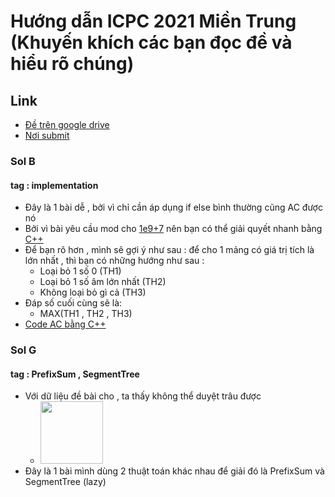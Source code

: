 ﻿# Hướng dẫn ICPC 2021 Miền Trung (Khuyến khích các bạn đọc đề và hiểu rõ chúng)

## Link
* [Đề trên google drive](https://drive.google.com/drive/folders/1VNTlFeD6VBEb2JIwNzEntjIBU6_EBA9W)
* [Nơi submit](https://oj.vnoi.info/contest/icpc21_mt)


### Sol B 
#### tag : implementation 
* Đây là 1 bài dễ , bởi vì chỉ cần áp dụng if else bình thường cũng AC được nó
* Bởi vì bài yêu cầu mod cho [1e9+7](https://www.google.com/search?q=1e9%2B7&oq=&aqs=chrome.1.69i57j6.3548j0j7&sourceid=chrome&ie=UTF-8) nên bạn có thể giải quyết nhanh bằng [C++](https://vi.wikipedia.org/wiki/C%2B%2B)
* Để bạn rõ hơn , mình sẽ gợi ý như sau : để cho 1 mảng có giá trị tích là lớn nhất , thì
bạn có những hướng như sau :
	* Loại bỏ 1 số 0 (TH1)
	* Loại bỏ 1 số âm lớn nhất (TH2)
	* Không loại bỏ gì cả (TH3) 
* Đáp số cuối cùng sẽ là:
	* MAX(TH1 , TH2 , TH3)
* [Code AC bằng C++](https://github.com/tryCod3/SOL_ICPC/blob/master/Code/B.cpp)

### Sol G

#### tag : PrefixSum , SegmentTree
* Với dữ liệu đề bài cho , ta thấy không thể duyệt trâu được
	* <img src="https://github.com/tryCod3/SOL_ICPC/blob/master/img/TLE_G.jpg" width="100" height="100">
* Đây là 1 bài mình dùng 2 thuật toán khác nhau để giải đó là PrefixSum và SegmentTree (lazy)
